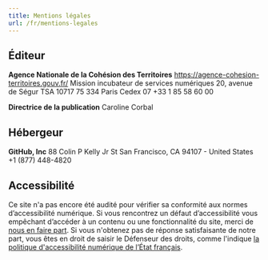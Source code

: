 ```yaml
---
title: Mentions légales
url: /fr/mentions-legales
---
```


## Éditeur

**Agence Nationale de la Cohésion des Territoires**
https://agence-cohesion-territoires.gouv.fr/
Mission incubateur de services numériques
20, avenue de Ségur
TSA 10717
75 334 Paris Cedex 07
+33 1 85 58 60 00

**Directrice de la publication**
Caroline Corbal

## Hébergeur

**GitHub, Inc**
88 Colin P Kelly Jr St
San Francisco, CA 94107 - United States
+1 (877) 448-4820

## Accessibilité

Ce site n'a pas encore été audité pour vérifier sa conformité aux normes d’accessibilité numérique. Si vous rencontrez un défaut d’accessibilité vous empêchant d’accéder à un contenu ou une fonctionnalité du site, merci de [nous en faire part](mailto:contact@openfica.org?subject=Accessibilite). Si vous n'obtenez pas de réponse satisfaisante de notre part, vous êtes en droit de saisir le Défenseur des droits, comme l'indique [la politique d'accessibilité numérique de l’État français](https://references.modernisation.gouv.fr/accessibilite-numerique).
